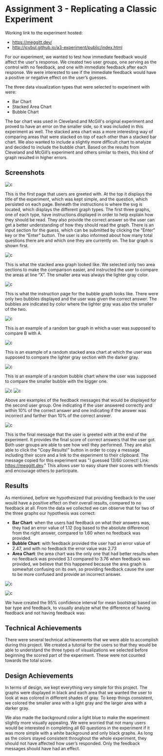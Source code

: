 Assignment 3 - Replicating a Classic Experiment  
===

Working link to the experiment hosted:
* https://meggitt.dev/ 
* http://jcybul.github.io/a3-experiment/public/index.html

For our experiment, we wanted to test how immediate feedback would affect the user's response. We created two user groups, one serving as the control with no feedback, and one with immediate feedback after each response. We were interested to see if the immediate feedback would have a positive or negative effect on the user’s guesses. 

The three data visualization types that were selected to experiment with were:

- Bar Chart
- Stacked Area Chart
- Bubble Chart


The bar chart was used in Cleveland and McGill's original experiment and proved to have an error on the smaller side, so it was included in this experiment as well. The stacked area chart was a more interesting way of comparing areas that were stacked on top of each other than a stacked bar chart. We also wanted to include a slightly more difficult chart to analyze and decided to include the bubble chart. Based on the results from Cleveland and McGill’s experiment and others similar to theirs, this kind of graph resulted in higher errors. 

Screenshots
---
![c](img/p1.png)

This is the first page that users are greeted with. At the top it displays the title of the experiment, which was kept simple, and the question, which persisted on each page. Beneath the instructions is where the svg is located, which displays the different graph types. The first three graphs, one of each type, have instructions displayed in order to help explain how they should be read. They also provide the correct answer so the user can get a better understanding of how they should read the graph. There is an input section for the guess, which can be submitted by clicking the “Enter” key or the “Enter” button. The user is also informed about how many total questions there are and which one they are currently on. The bar graph is shown first. 

![c](img/p2.png)

This is what the stacked area graph looked like. We selected only two area sections to make the comparison easier, and instructed the user to compare the areas at line “X”. The smaller area was always the lighter gray color. 


![c](img/p3.png)

This is what the instruction page for the bubble graph looks like. There were only two bubbles displayed and the user was given the correct answer. The bubbles are indicated by color where the lighter gray was also the smaller of the two. 

![c](img/p4.png)

This is an example of a random bar graph in which a user was supposed to compare B with A. 

![c](img/p5.png)

This is an example of a random stacked area chart at which the user was supposed to compare the lighter gray section with the darker gray. 

![c](img/p6.png)

This is an example of a random bubble chart where the user was supposed to compare the smaller bubble with the bigger one.


![c](img/correcy_ans.PNG)
![c](img/wrong_answer.png)

Above are examples of the feedback messages that would be displayed for the second user group. One indicating if the user answered correctly and within 10% of the correct answer and one indicating if the answer was incorrect and farther than 10% of the correct answer. 

![c](img/ThankYouMsg.JPG)

This is the final message that the user is greeted with at the end of the experiment. It provides the final score of correct answers that the user got. Both user groups are able to see how well they performed. They are also able to click the "Copy Results!" button in order to copy a message including their score and a link to the experiment to their clipboard. The message copied for this experiment was "I guessed 13/60 correct! Link: https://meggitt.dev." This allows user to easy share their scores with friends and encourage others to participate. 

Results
---
As mentioned, before we hypothesized that providing feedback to the user would have a positive effect on their overall results, compared to no feedback at all. From the data we collected we can observe that for two of the three graphs our hypothesis was correct:
- **Bar Chart**: when the users had feedback on what their answers was, they had an error value of 1.12 (log based to the absolute difference) from the right answer, compared to 1.60 when no feedback was provided. 
- **Bubble Chart**: with feedback provided the user had an error value of 2.47, and with no feedback the error value was 2.73
- **Area Chart**: the area chart was the only one that had better results when no feedback was provided 3.1 compared to 3.76 when feedback was provided, we believe that this happened because the area graph is somewhat confusing on its own, so providing feedback cause the user to be more confused and provide an incorrect answer. 

![c](confidence_intervals.png)

![c](confidence_intervals_box.png)

We have created the 95% confidence interval for mean bootstrap based on bar type and feedback, to visually analyze what the difference of having feedback and not having feedback	was: 

Technical Achievements
---
There were several technical achievements that we were able to accomplish during this project. We created a tutorial for the users so that they would be able to understand the three types of visualizations we selected before beginning the scored part of the experiment. These were not counted towards the total score.


Design Achievements
---
In terms of design, we kept everything very simple for this project. The graphs were displayed in black and each area that we wanted the user to look at was colored in different shades of gray. To keep things consistent, we colored the smaller area with a light gray and the larger area with a darker gray. 

We also made the background color a light blue to make the experiment slightly more visually appealing. We were worried that not many users would be interested in completing all 60 questions in the experiment if it was more simple with a white background and only black graphs. As long as the colors stayed consistent throughout the whole experiment, they should not have affected how user’s responded. Only the feedback messages should have had an effect. 




